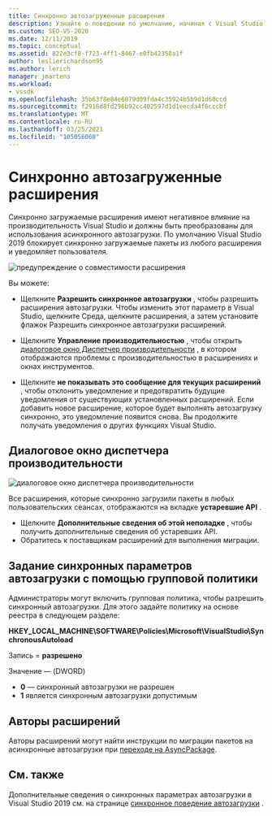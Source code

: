 ```yaml
---
title: Синхронно автозагруженные расширения
description: Узнайте о поведении по умолчанию, начиная с Visual Studio 2019, которое блокирует синхронно загружаемые пакеты из любого расширения.
ms.custom: SEO-VS-2020
ms.date: 12/11/2019
ms.topic: conceptual
ms.assetid: 822e3cf8-f723-4ff1-8467-e0fb42358a1f
author: leslierichardson95
ms.author: lerich
manager: jmartens
ms.workload:
- vssdk
ms.openlocfilehash: 35b63f8e84e6879d09fda4c35924b5b9d1d60ccd
ms.sourcegitcommit: f2916d8fd296b92cc402597d1d1eecda4f6cccbf
ms.translationtype: MT
ms.contentlocale: ru-RU
ms.lasthandoff: 03/25/2021
ms.locfileid: "105056068"
---
```

# <a name="synchronously-autoloaded-extensions"></a>Синхронно автозагруженные расширения

Синхронно загружаемые расширения имеют негативное влияние на производительность Visual Studio и должны быть преобразованы для использования асинхронного автозагрузки. По умолчанию Visual Studio 2019 блокирует синхронно загружаемые пакеты из любого расширения и уведомляет пользователя.

![предупреждение о совместимости расширения](media/extension-compatibility-warning-16-1.png.png)

Вы можете:

- Щелкните **Разрешить синхронное автозагрузки** , чтобы разрешить расширения автозагрузки. Чтобы изменить этот параметр в Visual Studio, щелкните Среда, щелкните расширения, а затем установите флажок Разрешить синхронное автозагрузки расширений. 

- Щелкните **Управление производительностью** , чтобы открыть [диалоговое окно Диспетчер производительности](#performance-manager-dialog) , в котором отображаются проблемы с производительностью в расширениях и окнах инструментов.

- Щелкните **не показывать это сообщение для текущих расширений** , чтобы отклонить уведомление и предотвратить будущие уведомления от существующих установленных расширений. Если добавить новое расширение, которое будет выполнять автозагрузку синхронно, это уведомление появится снова. Вы продолжите получать уведомления о других функциях Visual Studio.

## <a name="performance-manager-dialog"></a>Диалоговое окно диспетчера производительности

![диалоговое окно диспетчера производительности](media/performance-manager.png)

Все расширения, которые синхронно загрузили пакеты в любых пользовательских сеансах, отображаются на вкладке **устаревшие API** .

* Щелкните **Дополнительные сведения об этой неполадке** , чтобы получить дополнительные сведения об устаревших API.
* Обратитесь к поставщикам расширений для выполнения миграции.

## <a name="specify-synchronous-autoload-settings-using-group-policy"></a>Задание синхронных параметров автозагрузки с помощью групповой политики

Администраторы могут включить групповая политика, чтобы разрешить синхронный автозагрузки. Для этого задайте политику на основе реестра в следующем разделе:

**HKEY_LOCAL_MACHINE\SOFTWARE\Policies\Microsoft\VisualStudio\SynchronousAutoload**

Запись = **разрешено**

Значение — (DWORD)
* **0** — синхронный автозагрузки не разрешен
* **1** является синхронным автозагрузки допустимым

## <a name="extension-authors"></a>Авторы расширений
Авторы расширений могут найти инструкции по миграции пакетов на асинхронные автозагрузки при [переходе на AsyncPackage](https://github.com/Microsoft/VSSDK-Extensibility-Samples/tree/master/AsyncPackageMigration).

## <a name="see-also"></a>См. также
Дополнительные сведения о синхронных параметрах автозагрузки в Visual Studio 2019 см. на странице [синхронное поведение автозагрузки](https://devblogs.microsoft.com/visualstudio/updates-to-synchronous-autoload-of-extensions-in-visual-studio-2019/) .

